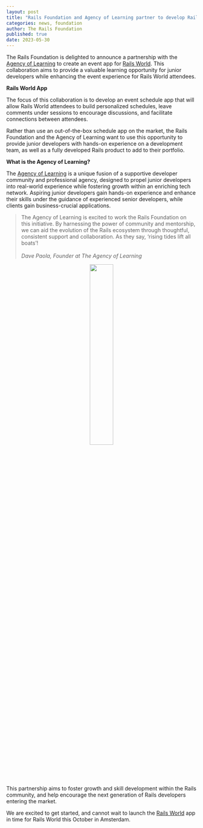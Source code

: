 ```yaml
---
layout: post
title: "Rails Foundation and Agency of Learning partner to develop Rails World app"
categories: news, foundation
author: The Rails Foundation
published: true
date: 2023-05-30
---
```


The Rails Foundation is delighted to announce a partnership with the <a href="https://agencyoflearning.com/">Agency of Learning</a> to create an event app for [Rails World](/world). This collaboration aims to provide a valuable learning opportunity for junior developers while enhancing the event experience for Rails World attendees.

__Rails World App__

The focus of this collaboration is to develop an event schedule app that will allow Rails World attendees to build personalized schedules, leave comments under sessions to encourage discussions, and facilitate connections between attendees. 

Rather than use an out-of-the-box schedule app on the market, the Rails Foundation and the Agency of Learning want to use this opportunity to provide junior developers with hands-on experience on a development team, as well as a fully developed Rails product to add to their portfolio.

__What is the Agency of Learning?__

The <a href="https://agencyoflearning.com/">Agency of Learning</a> is a unique fusion of a supportive developer community and professional agency, designed to propel junior developers into real-world experience while fostering growth within an enriching tech network. Aspiring junior developers gain hands-on experience and enhance their skills under the guidance of experienced senior developers, while clients gain business-crucial applications.

>The Agency of Learning is excited to work the Rails Foundation on this initiative. By harnessing the power of community and mentorship, we can aid the evolution of the Rails ecosystem through thoughtful, consistent support and collaboration. As they say, ‘rising tides lift all boats’!
><br><br>*Dave Paola, Founder at The Agency of Learning*
>
<p style="text-align: center; margin-top: 10px"><img src="/assets/images/logo-agency-of-learning.png" style="width: 35%"></p>

This partnership aims to foster growth and skill development within the Rails community, and help encourage the next generation of Rails developers entering the market. 

We are excited to get started, and cannot wait to launch the [Rails World](/world) app in time for Rails World this October in Amsterdam. 


